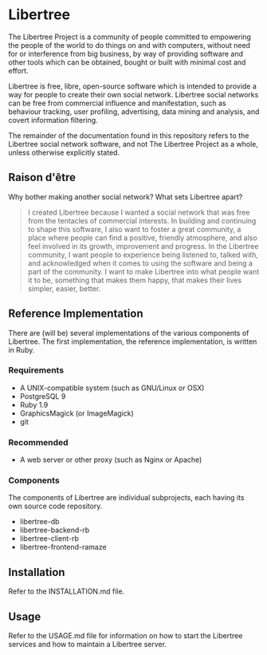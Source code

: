 # Libertree

The Libertree Project is a community of people committed to empowering the
people of the world to do things on and with computers, without need for or
interference from big business, by way of providing software and other tools
which can be obtained, bought or built with minimal cost and effort.

Libertree is free, libre, open-source software which is intended to provide a
way for people to create their own social network.  Libertree social networks
can be free from commercial influence and manifestation, such as behaviour
tracking, user profiling, advertising, data mining and analysis, and covert
information filtering.

The remainder of the documentation found in this repository refers to the
Libertree social network software, and not The Libertree Project as a whole,
unless otherwise explicitly stated.

## Raison d'être

Why bother making another social network?  What sets Libertree apart?

> I created Libertree because I wanted a social network that was free from the
tentacles of commercial interests.  In building and continuing to shape this
software, I also want to foster a great community, a place where people can
find a positive, friendly atmosphere, and also feel involved in its growth,
improvement and progress.  In the Libertree community, I want people to
experience being listened to, talked with, and acknowledged when it comes to
using the software and being a part of the community.  I want to make Libertree
into what people want it to be, something that makes them happy, that makes
their lives simpler, easier, better.

## Reference Implementation

There are (will be) several implementations of the various components of
Libertree.  The first implementation, the reference implementation, is
written in Ruby.

### Requirements

* A UNIX-compatible system (such as GNU/Linux or OSX)
* PostgreSQL 9
* Ruby 1.9
* GraphicsMagick (or ImageMagick)
* git

### Recommended

* A web server or other proxy (such as Nginx or Apache)

### Components

The components of Libertree are individual subprojects, each having its own
source code repository.

* libertree-db
* libertree-backend-rb
* libertree-client-rb
* libertree-frontend-ramaze

## Installation

Refer to the INSTALLATION.md file.

## Usage

Refer to the USAGE.md file for information on how to start the Libertree
services and how to maintain a Libertree server.
